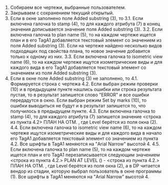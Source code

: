 1. Собираем все чертежи, выбранные пользователем.
2. Закрываем с сохранением текущий открытый.
3. Если в окне заполнено поле Added substring (3), то 
    3.1. Если включена галочка to stamp (4), то для каждого атрибута (7) в конец значения дописывается значение поля Added substring (3).
    3.2. Если включена галочка to plan name (5), то на каждом чертеже ищется план и в его TagA1 добавляется текстовый элемент со значением из поля Added substring (3). Если на чертеже найдено несколько видов подходящих под свойства плана, то новое значение добавится только к одному из них.
    3.3. Если включена галочка to isometric view name (6), то на каждом чертеже ищутся изометрические виды и для каждого вида в его TagA1 добавляется текстовый элемент со значением из поля Added substring (3).
4. Если в окне поле Added substring (3) не заполнено, то
    4.1. Формируется строка с чертежа
    4.2. Если выбран режим проверки (10) и в предыдущем пункте нашлись ошибки или строка результата пустая, то в результат запишется слово "ERROR" и все ошибки передадутся в окно. Если выбран режим Set by marks (10), то ошибки выводиться не будут и в результат запишется то, что получилось в предыдущем пункте.
    4.3. Если включена галочка to stamp (4), то для каждого атрибута (7) запишется значение <строка из пункта 4.2> ПЛАН НА ОТМ. <Level>, где Level берётся из поля окна (2).
    4.4. Если включена галочка to isometric view name (6), то на каждом чертеже ищутся изометрические виды и для каждого вида в начало его TagA1 добавляется текстовый элемент со значением из пункта 4.2. Все шрифты в TagA1 меняются на "Arial Narrow" высотой 4.
    4.5. Если включена галочка to plan name (5), то на каждом чертеже ищется план и его TagA1 перезаписывается следующим значением <строка из пункта 4.2.> PLAN AT LEVEL <Level>(<DP>) - <строка из пункта 4.2.> ПЛАН НА ОТМ. <Level>, где Level берётся из поля окна (2), а в DP читается вендор из стадии, которую выбрал пользователь в окне программы (1). Все шрифты в TagA1 меняются на "Arial Narrow" высотой 4.
